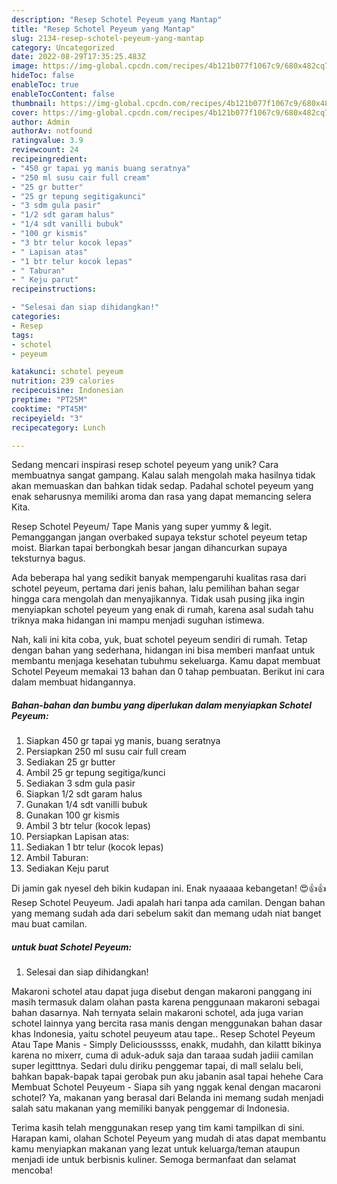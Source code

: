 ```yaml
---
description: "Resep Schotel Peyeum yang Mantap"
title: "Resep Schotel Peyeum yang Mantap"
slug: 2134-resep-schotel-peyeum-yang-mantap
category: Uncategorized
date: 2022-08-29T17:35:25.483Z
image: https://img-global.cpcdn.com/recipes/4b121b077f1067c9/680x482cq70/schotel-peyeum-foto-resep-utama.jpg
hideToc: false
enableToc: true
enableTocContent: false
thumbnail: https://img-global.cpcdn.com/recipes/4b121b077f1067c9/680x482cq70/schotel-peyeum-foto-resep-utama.jpg
cover: https://img-global.cpcdn.com/recipes/4b121b077f1067c9/680x482cq70/schotel-peyeum-foto-resep-utama.jpg
author: Admin
authorAv: notfound
ratingvalue: 3.9
reviewcount: 24
recipeingredient:
- "450 gr tapai yg manis buang seratnya"
- "250 ml susu cair full cream"
- "25 gr butter"
- "25 gr tepung segitigakunci"
- "3 sdm gula pasir"
- "1/2 sdt garam halus"
- "1/4 sdt vanilli bubuk"
- "100 gr kismis"
- "3 btr telur kocok lepas"
- " Lapisan atas"
- "1 btr telur kocok lepas"
- " Taburan"
- " Keju parut"
recipeinstructions:

- "Selesai dan siap dihidangkan!"
categories:
- Resep
tags:
- schotel
- peyeum

katakunci: schotel peyeum 
nutrition: 239 calories
recipecuisine: Indonesian
preptime: "PT25M"
cooktime: "PT45M"
recipeyield: "3"
recipecategory: Lunch

---
```





Sedang mencari inspirasi resep schotel peyeum yang unik? Cara membuatnya sangat gampang. Kalau salah mengolah maka hasilnya tidak akan memuaskan dan bahkan tidak sedap. Padahal schotel peyeum yang enak seharusnya memiliki aroma dan rasa yang dapat memancing selera Kita.





Resep Schotel Peyeum/ Tape Manis yang super yummy &amp; legit. Pemanggangan jangan overbaked supaya tekstur schotel peyeum tetap moist. Biarkan tapai berbongkah besar jangan dihancurkan supaya teksturnya bagus.

Ada beberapa hal yang sedikit banyak mempengaruhi kualitas rasa dari schotel peyeum, pertama dari jenis bahan, lalu pemilihan bahan segar hingga cara mengolah dan menyajikannya. Tidak usah pusing jika ingin menyiapkan schotel peyeum yang enak di rumah, karena asal sudah tahu triknya maka hidangan ini mampu menjadi suguhan istimewa.






Nah, kali ini kita coba, yuk, buat schotel peyeum sendiri di rumah. Tetap dengan bahan yang sederhana, hidangan ini bisa memberi manfaat untuk membantu menjaga kesehatan tubuhmu sekeluarga. Kamu dapat membuat Schotel Peyeum memakai 13 bahan dan 0 tahap pembuatan. Berikut ini cara dalam membuat hidangannya.

<!--inarticleads1-->

##### Bahan-bahan dan bumbu yang diperlukan dalam menyiapkan Schotel Peyeum:

1. Siapkan 450 gr tapai yg manis, buang seratnya
1. Persiapkan 250 ml susu cair full cream
1. Sediakan 25 gr butter
1. Ambil 25 gr tepung segitiga/kunci
1. Sediakan 3 sdm gula pasir
1. Siapkan 1/2 sdt garam halus
1. Gunakan 1/4 sdt vanilli bubuk
1. Gunakan 100 gr kismis
1. Ambil 3 btr telur (kocok lepas)
1. Persiapkan  Lapisan atas:
1. Sediakan 1 btr telur (kocok lepas)
1. Ambil  Taburan:
1. Sediakan  Keju parut


Di jamin gak nyesel deh bikin kudapan ini. Enak nyaaaaa kebangetan! 😍👍👍 Resep Schotel Peuyeum. Jadi apalah hari tanpa ada camilan. Dengan bahan yang memang sudah ada dari sebelum sakit dan memang udah niat banget mau buat camilan. 

<!--inarticleads2-->

#####  untuk buat Schotel Peyeum:


1. Selesai dan siap dihidangkan!

Makaroni schotel atau dapat juga disebut dengan makaroni panggang ini masih termasuk dalam olahan pasta karena penggunaan makaroni sebagai bahan dasarnya. Nah ternyata selain makaroni schotel, ada juga varian schotel lainnya yang bercita rasa manis dengan menggunakan bahan dasar khas Indonesia, yaitu schotel peuyeum atau tape.. Resep Schotel Peyeum Atau Tape Manis - Simply Deliciousssss, enakk, mudahh, dan kilattt bikinya karena no mixerr, cuma di aduk-aduk saja dan taraaa sudah jadiii camilan super legitttnya. Sedari dulu diriku penggemar tapai, di mall selalu beli, bahkan bapak-bapak tapai gerobak pun aku jabanin asal tapai hehehe Cara Membuat Schotel Peuyeum - Siapa sih yang nggak kenal dengan macaroni schotel? Ya, makanan yang berasal dari Belanda ini memang sudah menjadi salah satu makanan yang memiliki banyak penggemar di Indonesia. 

Terima kasih telah menggunakan resep yang tim kami tampilkan di sini. Harapan kami, olahan Schotel Peyeum yang mudah di atas dapat membantu kamu menyiapkan makanan yang lezat untuk keluarga/teman ataupun menjadi ide untuk berbisnis kuliner. Semoga bermanfaat dan selamat mencoba!
